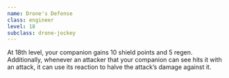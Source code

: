 ```yaml
---
name: Drone's Defense
class: engineer
level: 18
subclass: drone-jockey
---
```

At 18th level, your companion gains 10 shield points and 5 regen. Additionally, whenever an attacker that your
companion can see hits it with an attack, it can use its reaction to halve the attack’s damage against it.
